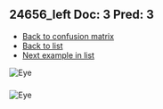 ## 24656_left Doc: 3 Pred: 3
- [Back to confusion matrix](https://github.com/juliandewit/kaggle_retinopathy/blob/master/matrix.md)
- [Back to list](https://github.com/juliandewit/kaggle_retinopathy/blob/master/lists/33/list.md)
- [Next example in list](https://github.com/juliandewit/kaggle_retinopathy/blob/master/lists/33/24/24772_right.md)

![Eye](https://retinopaty.blob.core.windows.net/size1024/24656_left_3.jpeg)

### 

![Eye]()
